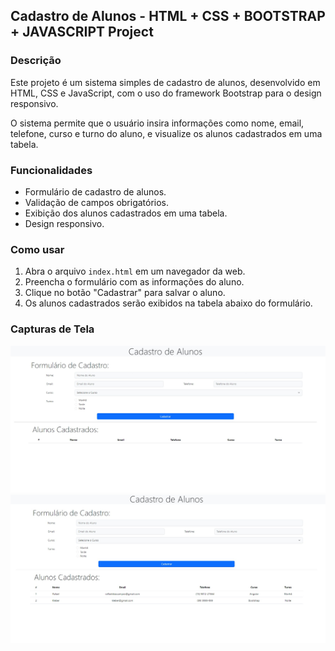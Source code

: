 ## Cadastro de Alunos - HTML + CSS + BOOTSTRAP + JAVASCRIPT Project


### Descrição

Este projeto é um sistema simples de cadastro de alunos, desenvolvido em HTML, CSS e JavaScript, com o uso do framework Bootstrap para o design responsivo.

O sistema permite que o usuário insira informações como nome, email, telefone, curso e turno do aluno, e visualize os alunos cadastrados em uma tabela.

### Funcionalidades

- Formulário de cadastro de alunos.
- Validação de campos obrigatórios.
- Exibição dos alunos cadastrados em uma tabela.
- Design responsivo.

### Como usar

1. Abra o arquivo `index.html` em um navegador da web.
2. Preencha o formulário com as informações do aluno.
3. Clique no botão "Cadastrar" para salvar o aluno.
4. Os alunos cadastrados serão exibidos na tabela abaixo do formulário.

### Capturas de Tela

<img src="images/Captura de tela_30-4-2024_15193_127.0.0.1.jpeg">

<img src="images/Captura de tela_30-4-2024_151845_127.0.0.1.jpeg">
